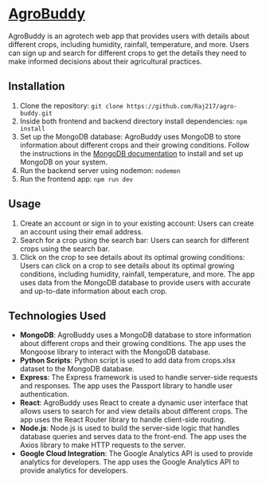 # [AgroBuddy](https://agrobuddy.netlify.app)

AgroBuddy is an agrotech web app that provides users with details about different crops, including humidity, rainfall, temperature, and more. Users can sign up and search for different crops to get the details they need to make informed decisions about their agricultural practices.

## Installation

1. Clone the repository: `git clone https://github.com/Raj217/agro-buddy.git `
2. Inside both frontend and backend directory install dependencies: `npm install`
3. Set up the MongoDB database: AgroBuddy uses MongoDB to store information about different crops and their growing conditions. Follow the instructions in the [MongoDB documentation](https://docs.mongodb.com/manual/installation/) to install and set up MongoDB on your system.
4. Run the backend server using nodemon: `nodemon`
5. Run the frontend app: `npm run dev`

## Usage

1. Create an account or sign in to your existing account: Users can create an account using their email address.
2. Search for a crop using the search bar: Users can search for different crops using the search bar.
3. Click on the crop to see details about its optimal growing conditions: Users can click on a crop to see details about its optimal growing conditions, including humidity, rainfall, temperature, and more. The app uses data from the MongoDB database to provide users with accurate and up-to-date information about each crop.

## Technologies Used

- <strong>MongoDB</strong>: AgroBuddy uses a MongoDB database to store information about different crops and their growing conditions. The app uses the Mongoose library to interact with the MongoDB database.
- <strong>Python Scripts</strong>: Python script is used to add data from crops.xlsx dataset to the MongoDB database.
- <strong>Express</strong>: The Express framework is used to handle server-side requests and responses. The app uses the Passport library to handle user authentication.
- <strong>React</strong>: AgroBuddy uses React to create a dynamic user interface that allows users to search for and view details about different crops. The app uses the React Router library to handle client-side routing.
- <strong>Node.js</strong>: Node.js is used to build the server-side logic that handles database queries and serves data to the front-end. The app uses the Axios library to make HTTP requests to the server.
- <strong>Google Cloud Integration</strong>: The Google Analytics API is used to provide analytics for developers. The app uses the Google Analytics API to provide analytics for developers.
<!-- 
## Contributors

- [Insert your name and contact information]

## Acknowledgments

- [Insert acknowledgments for any resources, tutorials, or inspiration you used to build your app] -->

